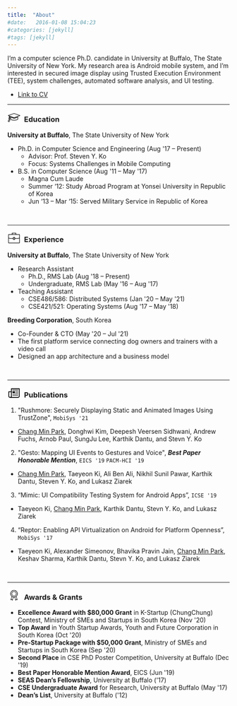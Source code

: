 ```yaml
---
title:  "About"
#date:   2016-01-08 15:04:23
#categories: [jekyll]
#tags: [jekyll]
---
```


I’m a computer science Ph.D. candidate in University at Buffalo, The State University of New York. 
My research area is Android mobile system, and I’m interested in secured image display using 
Trusted Execution Environment (TEE), system challenges, automated software analysis, and UI testing.

- [Link to CV](https://github.com/ChangMinPark/cv/blob/master/CV.pdf)


---
<img align="left" width="30" height="30" src="/images/education.png" alt="">

### &nbsp; Education

**University at Buffalo**, The State University of New York

- Ph.D. in Computer Science and Engineering (Aug '17 – Present)
  - Advisor: Prof. Steven Y. Ko
  - Focus: Systems Challenges in Mobile Computing
- B.S. in Computer Science (Aug '11 – May '17)
  - Magna Cum Laude
  - Summer ‘12: Study Abroad Program at Yonsei University in Republic of Korea
  - Jun ‘13 – Mar ‘15: Served Military Service in Republic of Korea
<br/>

---
<img align="left" width="30" height="30" src="/images/experience.png" alt="">

### &nbsp; Experience

**University at Buffalo**, The State University of New York
- Research Assistant
  - Ph.D., RMS Lab (Aug '18 – Present)
  - Undergraduate, RMS Lab (May '16 – Aug '17)
- Teaching Assistant
  - CSE486/586: Distributed Systems (Jan '20 – May '21)
  - CSE421/521: Operating Systems (Aug '17 – May '18)

**Breeding Corporation**, South Korea
- Co-­Founder & CTO (May '20 – Jul '21)
- The first platform service connecting dog owners and trainers with a video call
- Designed an app architecture and a business model
<br/>

---
<img align="left" width="30" height="30" src="/images/publication.png" alt="">

### &nbsp; Publications

1. "Rushmore: Securely Displaying Static and Animated Images Using TrustZone", `MobiSys '21`
  - <u>Chang Min Park</u>, Donghwi Kim, Deepesh Veersen Sidhwani, Andrew Fuchs, Arnob Paul, Sung­Ju Lee, Karthik Dantu, and Stevn Y. Ko

2. "Gesto: Mapping UI Events to Gestures and Voice", **_Best Paper Honorable Mention_**, `EICS '19` `PACM-HCI '19`
  - <u>Chang Min Park</u>, Taeyeon Ki, Ali Ben Ali, Nikhil Sunil Pawar, Karthik Dantu, Steven Y. Ko, and Lukasz Ziarek

3. “Mimic: UI Compatibility Testing System for Android Apps”, `ICSE '19`
  - Taeyeon Ki, <u>Chang Min Park</u>, Karthik Dantu, Stevn Y. Ko, and Lukasz Ziarek

4. “Reptor: Enabling API Virtualization on Android for Platform Openness”, `MobiSys '17`
  - Taeyeon Ki, Alexander Simeonov, Bhavika Pravin Jain, <u>Chang Min Park</u>, Keshav Sharma, Karthik Dantu, Stevn Y. Ko, and Lukasz Ziarek
<br/>

---
<img align="left" width="30" height="30" src="/images/award.png" alt="">

### &nbsp; Awards & Grants

- **Excellence Award with $80,000 Grant** in K-­Startup (ChungChung) Contest, Ministry of SMEs and Startups in South Korea (Nov '20)
- **Top Award** in Youth Startup Awards, Youth and Future Corporation in South Korea (Oct '20)
- **Pre-­Startup Package with $50,000 Grant**, Ministry of SMEs and Startups in South Korea (Sep '20)
- **Second Place** in CSE PhD Poster Competition, University at Buffalo (Dec '19)
- **Best Paper Honorable Mention Award**, EICS (Jun '19)
- **SEAS Dean’s Fellowship**, University at Buffalo ('17)
- **CSE Undergraduate Award** for Research, University at Buffalo (May '17)
- **Dean’s List**, University at Buffalo ('12)

<br/>